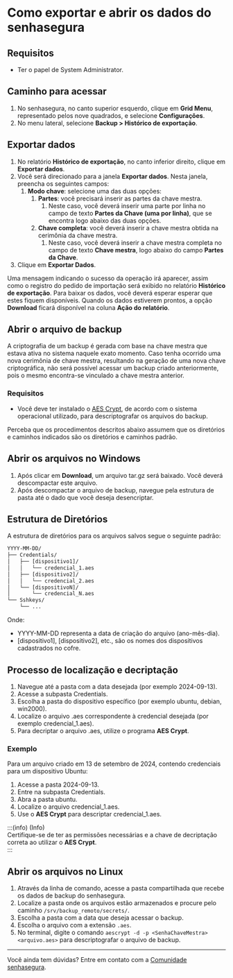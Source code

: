 # Como exportar e abrir os dados do senhasegura

## Requisitos

* Ter o papel de System Administrator.

## Caminho para acessar

1. No senhasegura, no canto superior esquerdo, clique em **Grid Menu**, representado pelos nove quadrados, e selecione **Configurações**.  
2. No menu lateral, selecione **Backup \> Histórico de exportação**.

## Exportar dados

1. No relatório **Histórico de exportação**, no canto inferior direito, clique em **Exportar dados**.  
2. Você será direcionado para a janela **Exportar dados**. Nesta janela, preencha os seguintes campos:  
   1. **Modo chave**: selecione uma das duas opções:  
      1. **Partes**: você precisará inserir as partes da chave mestra.  
         1. Neste caso, você deverá inserir uma parte por linha no campo de texto **Partes da Chave (uma por linha)**, que se encontra logo abaixo das duas opções.  
      2. **Chave completa**: você deverá inserir a chave mestra obtida na cerimônia da chave mestra.  
         1. Neste caso, você deverá inserir a chave mestra completa no campo de texto **Chave mestra**, logo abaixo do campo **Partes da Chave**.  
3. Clique em **Exportar Dados**.

Uma mensagem indicando o sucesso da operação irá aparecer, assim como o registro do pedido de importação será exibido no relatório **Histórico de exportação**. Para baixar os dados, você deverá esperar esperar que estes fiquem disponíveis. Quando os dados estiverem prontos, a opção **Download** ficará disponível na coluna **Ação do relatório**. 

## Abrir o arquivo de backup

A criptografia de um backup é gerada com base na chave mestra que estava ativa no sistema naquele exato momento. Caso tenha ocorrido uma nova cerimônia de chave mestra, resultando na geração de uma nova chave criptográfica, não será possível acessar um backup criado anteriormente, pois o mesmo encontra-se vinculado a chave mestra anterior.

### Requisitos

* Você deve ter instalado o [AES Crypt](https://www.aescrypt.com/), de acordo com o sistema operacional utilizado, para descriptografar os arquivos do backup.

Perceba que os procedimentos descritos abaixo assumem que os diretórios e caminhos indicados são os diretórios e caminhos padrão.

## Abrir os arquivos no Windows

1. Após clicar em **Download**, um arquivo tar.gz será baixado. Você deverá descompactar este arquivo.  
2. Após descompactar o arquivo de backup, navegue pela estrutura de pasta até o dado que você deseja desencriptar.

## Estrutura de Diretórios

A estrutura de diretórios para os arquivos salvos segue o seguinte padrão:

```txt
YYYY-MM-DD/
├── Credentials/
│   ├── [dispositivo1]/
│   │   └── credencial_1.aes
│   ├── [dispositivo2]/
│   │   └── credencial_2.aes
│   └── [dispositivoN]/
│       └── credencial_N.aes
└── Sshkeys/
    └── ...
```

Onde:

* YYYY-MM-DD representa a data de criação do arquivo (ano-mês-dia).  
* \[dispositivo1\], \[dispositivo2\], etc., são os nomes dos dispositivos cadastrados no cofre.

## Processo de localização e decriptação

1. Navegue até a pasta com a data desejada (por exemplo 2024-09-13).  
2. Acesse a subpasta Credentials.  
3. Escolha a pasta do dispositivo específico (por exemplo ubuntu, debian, win2000).  
4. Localize o arquivo .aes correspondente à credencial desejada (por exemplo credencial\_1.aes).  
5. Para decriptar o arquivo .aes, utilize o programa **AES Crypt**.

### Exemplo

Para um arquivo criado em 13 de setembro de 2024, contendo credenciais para um dispositivo Ubuntu:

1. Acesse a pasta 2024-09-13.  
2. Entre na subpasta Credentials.  
3. Abra a pasta ubuntu.  
4. Localize o arquivo credencial\_1.aes.  
5. Use o **AES Crypt** para descriptar credencial\_1.aes.

:::(info) (Info)  
Certifique-se de ter as permissões necessárias e a chave de decriptação correta ao utilizar o **AES Crypt**.  
:::

## Abrir os arquivos no Linux

1. Através da linha de comando, acesse a pasta compartilhada que recebe os dados de backup do senhasegura.  
2. Localize a pasta onde os arquivos estão armazenados e procure pelo caminho `/srv/backup_remoto/secrets/`.  
3. Escolha a pasta com a data que deseja acessar o backup.  
4. Escolha o arquivo com a extensão `.aes`.  
5. No terminal, digite o comando `aescrypt -d -p <SenhaChaveMestra> <arquivo.aes>` para descriptografar o arquivo de backup.

---

Você ainda tem dúvidas? Entre em contato com a [Comunidade senhasegura](https://community.senhasegura.io/).